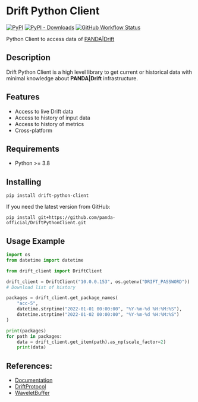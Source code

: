 # Drift Python Client


[![PyPI](https://img.shields.io/pypi/v/drift-python-client)](https://pypi.org/project/drift-python-client/)
[![PyPI - Downloads](https://img.shields.io/pypi/dm/drift-python-client)](https://pypi.org/project/drift-python-client/)
[![GitHub Workflow Status](https://img.shields.io/github/actions/workflow/status/panda-official/DriftPythonClient/ci.yml?branch=main)](https://github.com/panda-official/DriftPythonClient/actions)

Python Client to access data of [PANDA|Drift](docs/panda_drift.md)

## Description

Drift Python Client is a high level library to get current or historical data with minimal knowledge about **PANDA|Drift**
infrastructure.

## Features

* Access to live Drift data
* Access to history of input data
* Access to history of metrics
* Cross-platform

## Requirements

* Python >= 3.8

## Installing

```
pip install drift-python-client
```

If you need the latest version from GitHub:

```
pip install git+https://github.com/panda-official/DriftPythonClient.git
```

## Usage Example

```python
import os
from datetime import datetime

from drift_client import DriftClient

drift_client = DriftClient("10.0.0.153", os.getenv("DRIFT_PASSWORD"))
# Download list of history

packages = drift_client.get_package_names(
    "acc-5",
    datetime.strptime("2022-01-01 00:00:00", "%Y-%m-%d %H:%M:%S"),
    datetime.strptime("2022-01-02 00:00:00", "%Y-%m-%d %H:%M:%S")
)

print(packages)
for path in packages:
    data = drift_client.get_item(path).as_np(scale_factor=2)
    print(data)
```

## References:

* [Documentation](https://driftpythonclient.readthedocs.io/en/latest/)
* [DriftProtocol](https://github.com/panda-official/DriftProtocol)
* [WaveletBuffer](https://github.com/panda-official/WaveletBuffer)
